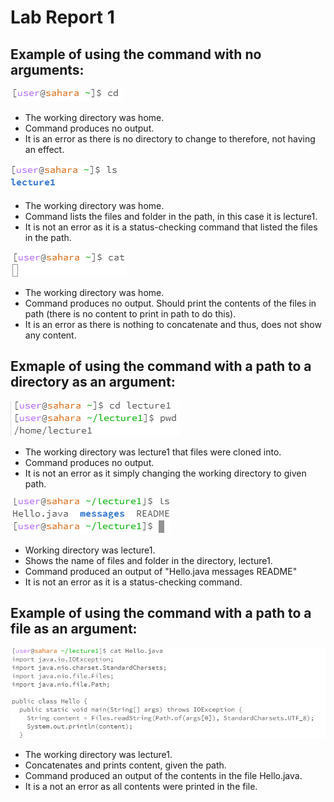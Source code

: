 # Lab Report 1
## Example of using the command with no arguments: 
![Image](cdg.PNG)
- The working directory was home.
- Command produces no output.
- It is an error as there is no directory to change to therefore, not having an effect.

![Image](lsg.PNG)
- The working directory was home.
- Command lists the files and folder in the path, in this case it is lecture1.
- It is not an error as it is a status-checking command that listed the files in the path.

![Image](catg.PNG)
- The working directory was home.
- Command produces no output. Should print the contents of the files in path (there is no content to print in path to do this).
- It is an error as there is nothing to concatenate and thus, does not show any content.
  
## Exmaple of using the command with a path to a directory as an argument: 
![Image](cd.PNG)
- The working directory was lecture1 that files were cloned into.
- Command produces no output.
- It is not an error as it simply changing the working directory to given path.
  
![Image](ls.PNG)
- Working directory was lecture1.
- Shows the name of files and folder in the directory, lecture1.
- Command produced an output of "Hello.java messages README"
- It is not an error as it is a status-checking command.

## Example of using the command with a path to a file as an argument: 
![Image](cat.PNG)
- The working directory was lecture1.
- Concatenates and prints content, given the path.
- Command produced an output of the contents in the file Hello.java.
- It is a not an error as all contents were printed in the file.
